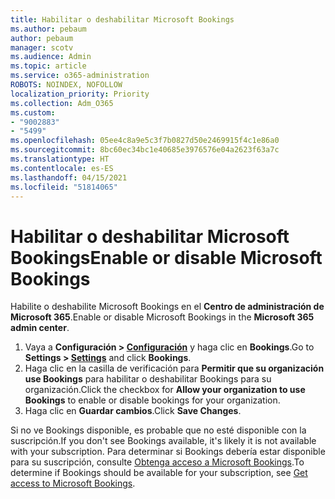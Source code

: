 ```yaml
---
title: Habilitar o deshabilitar Microsoft Bookings
ms.author: pebaum
author: pebaum
manager: scotv
ms.audience: Admin
ms.topic: article
ms.service: o365-administration
ROBOTS: NOINDEX, NOFOLLOW
localization_priority: Priority
ms.collection: Adm_O365
ms.custom:
- "9002883"
- "5499"
ms.openlocfilehash: 05ee4c8a9e5c3f7b0827d50e2469915f4c1e86a0
ms.sourcegitcommit: 8bc60ec34bc1e40685e3976576e04a2623f63a7c
ms.translationtype: HT
ms.contentlocale: es-ES
ms.lasthandoff: 04/15/2021
ms.locfileid: "51814065"
---
```

# <a name="enable-or-disable-microsoft-bookings"></a><span data-ttu-id="23c3c-102">Habilitar o deshabilitar Microsoft Bookings</span><span class="sxs-lookup"><span data-stu-id="23c3c-102">Enable or disable Microsoft Bookings</span></span>

<span data-ttu-id="23c3c-103">Habilite o deshabilite Microsoft Bookings en el **Centro de administración de Microsoft 365**.</span><span class="sxs-lookup"><span data-stu-id="23c3c-103">Enable or disable Microsoft Bookings in the **Microsoft 365 admin center**.</span></span>

1. <span data-ttu-id="23c3c-104">Vaya a **Configuración > [Configuración](https://admin.microsoft.com/Adminportal/Home?source=applauncher#/Settings/Services)** y haga clic en **Bookings**.</span><span class="sxs-lookup"><span data-stu-id="23c3c-104">Go to **Settings > [Settings](https://admin.microsoft.com/Adminportal/Home?source=applauncher#/Settings/Services)** and click **Bookings**.</span></span>
2. <span data-ttu-id="23c3c-105">Haga clic en la casilla de verificación para **Permitir que su organización use Bookings** para habilitar o deshabilitar Bookings para su organización.</span><span class="sxs-lookup"><span data-stu-id="23c3c-105">Click the checkbox for **Allow your organization to use Bookings** to enable or disable bookings for your organization.</span></span>
3. <span data-ttu-id="23c3c-106">Haga clic en **Guardar cambios**.</span><span class="sxs-lookup"><span data-stu-id="23c3c-106">Click **Save Changes**.</span></span>

<span data-ttu-id="23c3c-107">Si no ve Bookings disponible, es probable que no esté disponible con la suscripción.</span><span class="sxs-lookup"><span data-stu-id="23c3c-107">If you don't see Bookings available, it's likely it is not available with your subscription.</span></span> <span data-ttu-id="23c3c-108">Para determinar si Bookings debería estar disponible para su suscripción, consulte [Obtenga acceso a Microsoft Bookings](https://support.microsoft.com/es-ES/office/get-access-to-microsoft-bookings-5382dc07-aaa5-45c9-8767-502333b214ce).</span><span class="sxs-lookup"><span data-stu-id="23c3c-108">To determine if Bookings should be available for your subscription, see [Get access to Microsoft Bookings](https://support.microsoft.com/es-ES/office/get-access-to-microsoft-bookings-5382dc07-aaa5-45c9-8767-502333b214ce).</span></span>
